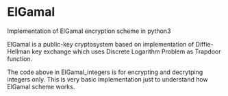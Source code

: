 # ElGamal
Implementation of ElGamal encryption scheme in python3

ElGamal is a public-key cryptosystem based on implementation of Diffie-Hellman key exchange which uses Discrete Logarithm Problem as Trapdoor function.

The code above in ElGamal_integers is for encrypting and decrytping integers only.
This is very basic implementation just to understand how ElGamal scheme works.
